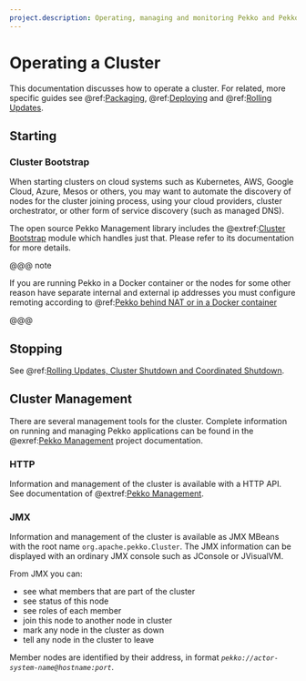 ```yaml
---
project.description: Operating, managing and monitoring Pekko and Pekko Cluster applications.
---
```

# Operating a Cluster

This documentation discusses how to operate a cluster. For related, more specific guides
see @ref:[Packaging](packaging.md), @ref:[Deploying](deploying.md) and @ref:[Rolling Updates](rolling-updates.md).
 
## Starting 

### Cluster Bootstrap

When starting clusters on cloud systems such as Kubernetes, AWS, Google Cloud, Azure, Mesos or others,
you may want to automate the discovery of nodes for the cluster joining process, using your cloud providers,
cluster orchestrator, or other form of service discovery (such as managed DNS).

The open source Pekko Management library includes the @extref:[Cluster Bootstrap](pekko-management:bootstrap/index.html)
module which handles just that. Please refer to its documentation for more details.

@@@ note
 
If you are running Pekko in a Docker container or the nodes for some other reason have separate internal and
external ip addresses you must configure remoting according to @ref:[Pekko behind NAT or in a Docker container](../remoting-artery.md#remote-configuration-nat-artery)

@@@
 
## Stopping 

See @ref:[Rolling Updates, Cluster Shutdown and Coordinated Shutdown](../additional/rolling-updates.md#cluster-shutdown).

## Cluster Management

There are several management tools for the cluster. 
Complete information on running and managing Pekko applications can be found in 
the @exref:[Pekko Management](pekko-management:) project documentation.

<a id="cluster-http"></a>
### HTTP

Information and management of the cluster is available with a HTTP API.
See documentation of @extref:[Pekko Management](pekko-management:).

<a id="cluster-jmx"></a>
### JMX

Information and management of the cluster is available as JMX MBeans with the root name `org.apache.pekko.Cluster`.
The JMX information can be displayed with an ordinary JMX console such as JConsole or JVisualVM.

From JMX you can:

 * see what members that are part of the cluster
 * see status of this node
 * see roles of each member
 * join this node to another node in cluster
 * mark any node in the cluster as down
 * tell any node in the cluster to leave

Member nodes are identified by their address, in format *`pekko://actor-system-name@hostname:port`*.
